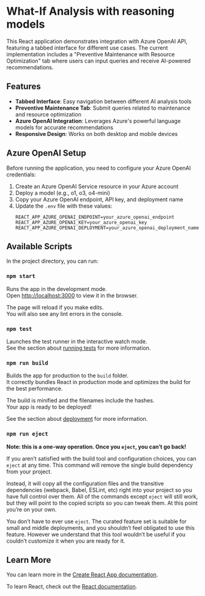 # What-If Analysis with reasoning models

This React application demonstrates integration with Azure OpenAI API, featuring a tabbed interface for different use cases. The current implementation includes a "Preventive Maintenance with Resource Optimization" tab where users can input queries and receive AI-powered recommendations.

## Features

- **Tabbed Interface**: Easy navigation between different AI analysis tools
- **Preventive Maintenance Tab**: Submit queries related to maintenance and resource optimization
- **Azure OpenAI Integration**: Leverages Azure's powerful language models for accurate recommendations
- **Responsive Design**: Works on both desktop and mobile devices

## Azure OpenAI Setup

Before running the application, you need to configure your Azure OpenAI credentials:

1. Create an Azure OpenAI Service resource in your Azure account
2. Deploy a model (e.g., o1, o3, o4-mini) 
3. Copy your Azure OpenAI endpoint, API key, and deployment name
4. Update the `.env` file with these values:
   ```
   REACT_APP_AZURE_OPENAI_ENDPOINT=your_azure_openai_endpoint
   REACT_APP_AZURE_OPENAI_KEY=your_azure_openai_key
   REACT_APP_AZURE_OPENAI_DEPLOYMENT=your_azure_openai_deployment_name
   ```

## Available Scripts

In the project directory, you can run:

### `npm start`

Runs the app in the development mode.\
Open [http://localhost:3000](http://localhost:3000) to view it in the browser.

The page will reload if you make edits.\
You will also see any lint errors in the console.

### `npm test`

Launches the test runner in the interactive watch mode.\
See the section about [running tests](https://facebook.github.io/create-react-app/docs/running-tests) for more information.

### `npm run build`

Builds the app for production to the `build` folder.\
It correctly bundles React in production mode and optimizes the build for the best performance.

The build is minified and the filenames include the hashes.\
Your app is ready to be deployed!

See the section about [deployment](https://facebook.github.io/create-react-app/docs/deployment) for more information.

### `npm run eject`

**Note: this is a one-way operation. Once you `eject`, you can’t go back!**

If you aren’t satisfied with the build tool and configuration choices, you can `eject` at any time. This command will remove the single build dependency from your project.

Instead, it will copy all the configuration files and the transitive dependencies (webpack, Babel, ESLint, etc) right into your project so you have full control over them. All of the commands except `eject` will still work, but they will point to the copied scripts so you can tweak them. At this point you’re on your own.

You don’t have to ever use `eject`. The curated feature set is suitable for small and middle deployments, and you shouldn’t feel obligated to use this feature. However we understand that this tool wouldn’t be useful if you couldn’t customize it when you are ready for it.

## Learn More

You can learn more in the [Create React App documentation](https://facebook.github.io/create-react-app/docs/getting-started).

To learn React, check out the [React documentation](https://reactjs.org/).
